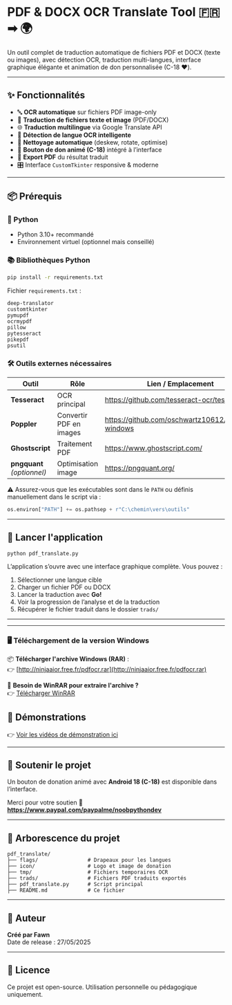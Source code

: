 # PDF & DOCX OCR Translate Tool 🇫🇷 ➡ 🌍

Un outil complet de traduction automatique de fichiers PDF et DOCX (texte ou images), avec détection OCR, traduction multi-langues, interface graphique élégante et animation de don personnalisée (C-18 ❤️).

---

## ✨ Fonctionnalités

- 🔤 **OCR automatique** sur fichiers PDF image-only
- 📝 **Traduction de fichiers texte et image** (PDF/DOCX)
- 🌐 **Traduction multilingue** via Google Translate API
- 🧠 **Détection de langue OCR intelligente**
- 🧽 **Nettoyage automatique** (deskew, rotate, optimise)
- 🎁 **Bouton de don animé (C-18)** intégré à l’interface
- 📁 **Export PDF** du résultat traduit
- 🎛 Interface `CustomTkinter` responsive & moderne

---

## 📦 Prérequis

### 🐍 Python

- Python 3.10+ recommandé
- Environnement virtuel (optionnel mais conseillé)

### 📚 Bibliothèques Python

```bash
pip install -r requirements.txt
```

Fichier `requirements.txt` :

```
deep-translator
customtkinter
pymupdf
ocrmypdf
pillow
pytesseract
pikepdf
psutil 
```

### 🛠 Outils externes nécessaires

| Outil | Rôle | Lien / Emplacement |
|-------|------|--------------------|
| **Tesseract** | OCR principal | https://github.com/tesseract-ocr/tesseract |
| **Poppler**   | Convertir PDF en images | https://github.com/oschwartz10612/poppler-windows |
| **Ghostscript** | Traitement PDF | https://www.ghostscript.com/ |
| **pngquant** *(optionnel)* | Optimisation image | https://pngquant.org/ |

⚠ Assurez-vous que les exécutables sont dans le `PATH` ou définis manuellement dans le script via :

```python
os.environ["PATH"] += os.pathsep + r"C:\chemin\vers\outils"
```

---

## 🚀 Lancer l'application

```bash
python pdf_translate.py
```

L’application s’ouvre avec une interface graphique complète. Vous pouvez :

1. Sélectionner une langue cible
2. Charger un fichier PDF ou DOCX
3. Lancer la traduction avec **Go!**
4. Voir la progression de l’analyse et de la traduction
5. Récupérer le fichier traduit dans le dossier `trads/`

---


---

### 🖥 Téléchargement de la version Windows

📦 **Télécharger l'archive Windows (RAR)** :  
👉 [http://ninjaaior.free.fr/pdfocr.rar](http://ninjaaior.free.fr/pdfocr.rar)

🧰 **Besoin de WinRAR pour extraire l'archive ?**  
👉 [Télécharger WinRAR](https://www.win-rar.com/start.html?&L=10)

## 🎥 Démonstrations

👉 [Voir les vidéos de démonstration ici](http://ninjaaior.free.fr/devdemos/index.html)

---

## 💸 Soutenir le projet

Un bouton de donation animé avec **Android 18 (C-18)** est disponible dans l’interface.

Merci pour votre soutien 🙏  
**https://www.paypal.com/paypalme/noobpythondev**

---

## 📂 Arborescence du projet

```
pdf_translate/
├── flags/                # Drapeaux pour les langues
├── icon/                 # Logo et image de donation
├── tmp/                  # Fichiers temporaires OCR
├── trads/                # Fichiers PDF traduits exportés
├── pdf_translate.py      # Script principal
├── README.md             # Ce fichier
```

---

## 🧠 Auteur

**Créé par Fawn**  
Date de release : 27/05/2025

---

## 📃 Licence

Ce projet est open-source. Utilisation personnelle ou pédagogique uniquement.
